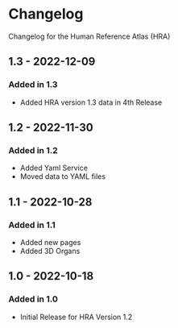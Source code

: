 # Changelog

Changelog for the Human Reference Atlas (HRA)

## 1.3 - 2022-12-09

### Added in 1.3

* Added HRA version 1.3 data in 4th Release

## 1.2 - 2022-11-30

### Added in 1.2

* Added Yaml Service
* Moved data to YAML files

## 1.1 - 2022-10-28

### Added in 1.1

* Added new pages
* Added 3D Organs

## 1.0 - 2022-10-18

### Added in 1.0

* Initial Release for HRA Version 1.2